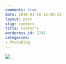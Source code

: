 ```yaml
---
comments: true
date: 2010-01-10 12:50:13
layout: post
slug: cooters
title: Cooter's
wordpress_id: 2742
categories:
- PhotoBlog
---
```


![](http://ryanfitzer.com/main/wp-content/uploads/2010/01/santee-1.jpg)
